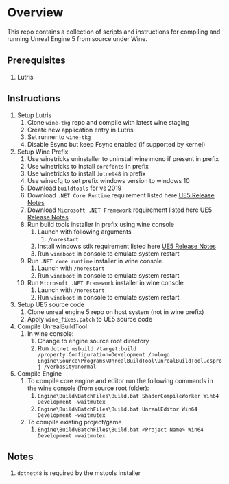 # Overview
This repo contains a collection of scripts and instructions for compiling and running Unreal Engine 5 from source under Wine.

## Prerequisites

1. Lutris

## Instructions

1. Setup Lutris
   1. Clone ```wine-tkg``` repo and compile with latest wine staging
   2. Create new application entry in Lutris
   3. Set runner to ```wine-tkg```
   4. Disable Esync but keep Fsync enabled (if supported by kernel)
2. Setup Wine Prefix
   1. Use winetricks uninstaller to uninstall wine mono if present in prefix
   2. Use winetricks to install ```corefonts``` in prefix
   3. Use winetricks to install ```dotnet48``` in prefix
   4. Use winecfg to set prefix windows version to windows 10
   5. Download ```buildtools``` for vs 2019
   6. Download ```.NET Core Runtime``` requirement listed here [UE5 Release Notes](https://docs.unrealengine.com/5.0/en-US/unreal-engine-5-0-release-notes/)
   7. Download ```Microsoft .NET Framework``` requirement listed here [UE5 Release Notes](https://docs.unrealengine.com/5.0/en-US/unreal-engine-5-0-release-notes/)
   6. Run build tools installer in prefix using wine console
       1. Launch with following arguments
           1. ``/norestart``
       2. Install windows sdk requirement listed here [UE5 Release Notes](https://docs.unrealengine.com/5.0/en-US/unreal-engine-5-0-release-notes/)
       3. Run ```wineboot``` in console to emulate system restart
   7. Run ```.NET core runtime``` installer in wine console
       1. Launch with ```/norestart```
       2. Run ```wineboot``` in console to emulate system restart
   8. Run ```Microsoft .NET Framework``` installer in wine console
       1. Launch with ```/norestart```
       2. Run ```wineboot``` in console to emulate system restart
3. Setup UE5 source code
    1. Clone unreal engine 5 repo on host system (not in wine prefix)
    2. Apply ```wine_fixes.patch``` to UE5 source code
4. Compile UnrealBuildTool
    1. In wine console: 
       1. Change to engine source root directory
       2. Run ```dotnet msbuild /target:build /property:Configuration=Development /nologo Engine\Source\Programs\UnrealBuildTool\UnrealBuildTool.csproj /verbosity:normal```
5. Compile Engine
   1. To compile core engine and editor run the following commands in the wine console (from source root folder): 
       1. ```Engine\Build\BatchFiles\Build.bat ShaderCompileWorker Win64 Development -waitmutex```
       2. ```Engine\Build\BatchFiles\Build.bat UnrealEditor Win64 Development -waitmutex```
   2. To compile existing project/game
       1. ```Engine\Build\BatchFiles\Build.bat <Project Name> Win64 Development -waitmutex```

## Notes
1. ```dotnet48``` is required by the mstools installer


